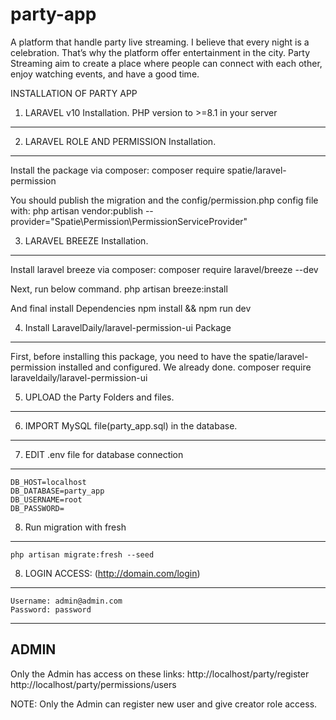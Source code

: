 # party-app
A platform that handle party live streaming. I believe that every night is a celebration. That’s why the platform offer entertainment in the city. Party Streaming aim to create a place where people can connect with each other, enjoy watching events, and have a good time.

INSTALLATION OF PARTY APP


1) LARAVEL v10 Installation. PHP version to >=8.1 in your server
--------------------------------------------------
	
2) LARAVEL ROLE AND PERMISSION Installation.
--------------------------------------------------
Install the package via composer:
	composer require spatie/laravel-permission

You should publish the migration and the config/permission.php config file with:
	php artisan vendor:publish --provider="Spatie\Permission\PermissionServiceProvider"

3) LARAVEL BREEZE Installation.
--------------------------------------------------

Install laravel breeze via composer:
	composer require laravel/breeze --dev

Next, run below command.
	php artisan breeze:install

And final install Dependencies
	npm install && npm run dev 

4) Install LaravelDaily/laravel-permission-ui Package
-------------------------------------------------
First, before installing this package, you need to have the spatie/laravel-permission installed and configured. We already done.
	composer require laraveldaily/laravel-permission-ui

	
5) UPLOAD the Party Folders and files.
-------------------------------------------------
6) IMPORT MySQL file(party_app.sql) in the database.
-------------------------------------------------
7) EDIT .env file for database connection
-------------------------------------------------
	DB_HOST=localhost
	DB_DATABASE=party_app
	DB_USERNAME=root
	DB_PASSWORD=
 
 8) Run migration with fresh
-------------------------------------------------
	php artisan migrate:fresh --seed

8) LOGIN ACCESS: (http://domain.com/login)
-------------------------------------------------
	Username: admin@admin.com
	Password: password

------------------------------------
ADMIN
------------------------------------
Only the Admin has access on these links:
	http://localhost/party/register
	http://localhost/party/permissions/users



NOTE: Only the Admin can register new user and give creator role access.
